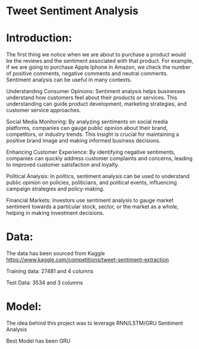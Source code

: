 # Tweet Sentiment Analysis

# Introduction:

The first thing we notice when we are about to purchase a product would be the reviews and the sentiment associated with that product. For example, if we are going to purchase Apple Iphone in Amazon, we check the number of positive comments, negative comments and neutral comments. Sentiment analysis can be useful in many contexts.

Understanding Consumer Opinions: Sentiment analysis helps businesses understand how customers feel about their products or services. This understanding can guide product development, marketing strategies, and customer service approaches.

Social Media Monitoring: By analyzing sentiments on social media platforms, companies can gauge public opinion about their brand, competitors, or industry trends. This insight is crucial for maintaining a positive brand image and making informed business decisions.

Enhancing Customer Experience: By identifying negative sentiments, companies can quickly address customer complaints and concerns, leading to improved customer satisfaction and loyalty.

Political Analysis: In politics, sentiment analysis can be used to understand public opinion on policies, politicians, and political events, influencing campaign strategies and policy-making.

Financial Markets: Investors use sentiment analysis to gauge market sentiment towards a particular stock, sector, or the market as a whole, helping in making investment decisions.

# Data:

The data has been sourced from Kaggle https://www.kaggle.com/competitions/tweet-sentiment-extraction

Training data: 27481 and 4 columns

Test Data: 3534 and 3 columns

# Model:

The idea behind this project was to leverage RNN/LSTM/GRU Sentiment Analysis

Best Model has been GRU
